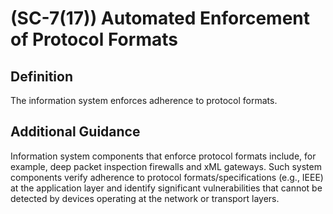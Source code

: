 
# (SC-7(17)) Automated Enforcement of Protocol Formats

## Definition

The information system enforces adherence to protocol formats.

## Additional Guidance

Information system components that enforce protocol formats include, for example, deep packet inspection firewalls and xML gateways. Such system components verify adherence to protocol formats/specifications (e.g., IEEE) at the application layer and identify significant vulnerabilities that cannot be detected by devices operating at the network or transport layers.

